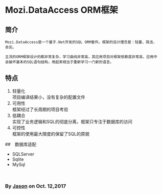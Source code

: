 ﻿# Mozi.DataAccess ORM框架

## 简介
	Mozi.DataAccess是一个基于.Net开发的SQL ORM套件。框架的设计理念是：轻量，简洁，务实。  

	主流的ORM框架设计的都非常复杂，学习曲线非常高，其应用项目对框架依赖度非常高，应用中会破坏基本的SQL语句结构，用起来相当于重新学习一门新的语言。

## 特点

1. 轻量化  
	项目编译结果小，没有复杂的配置文件
2. 可用性  
	框架经过了长周期的项目考验
3. 低耦合  
	实现了业务逻辑和SQL的彻底分离，框架只专注于数据库的访问
4. 可控性  
	框架的使用最大限度的保留了SQL的原貌

##　数据库适配

- SQLServer
- Sqlite
- MySql

~~~csharp
	
~~~
### By [Jason][1] on Oct. 12,2017 

[1]:mailto:brotherqian@163.com